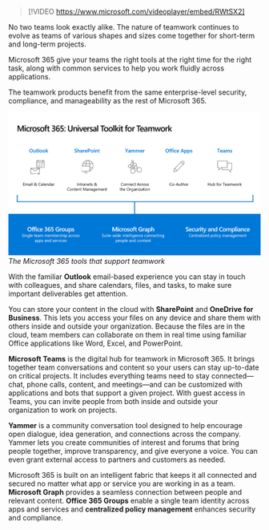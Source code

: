 >[!VIDEO https://www.microsoft.com/videoplayer/embed/RWtSX2]

No two teams look exactly alike. The nature of teamwork continues to evolve as teams of various shapes and sizes come together for short-term and long-term projects.

Microsoft 365 give your teams the right tools at the right time for the right task, along with common services to help you work fluidly across applications. 

The teamwork products benefit from the same enterprise-level security, compliance, and manageability as the rest of Microsoft 365.

![Microsoft 365 universal toolkit for Teamwork](../media/universal-toolkit.png)
*The Microsoft 365 tools that support teamwork*

With the familiar **Outlook** email-based experience you can stay in touch with colleagues, and share calendars, files, and tasks, to make sure important deliverables get attention. 

You can store your content in the cloud with **SharePoint** and **OneDrive for Business**. This lets you access your files on any device and share them with others inside and outside your organization. Because the files are in the cloud, team members can collaborate on them in real time using familiar Office applications like Word, Excel, and PowerPoint.

**Microsoft Teams** is the digital hub for teamwork in Microsoft 365. It brings together team conversations and content so your users can stay up-to-date on critical projects. It includes everything teams need to stay connected—chat, phone calls, content, and meetings—and can be customized with applications and bots that support a given project. With guest access in Teams, you can invite people from both inside and outside your organization to work on projects. 

**Yammer** is a community conversation tool designed to help encourage open dialogue, idea generation, and connections across the company. Yammer lets you create communities of interest and forums that bring people together, improve transparency, and give everyone a voice. You can even grant external access to partners and customers as needed.

Microsoft 365 is built on an intelligent fabric that keeps it all connected and secured no matter what app or service you are working in as a team. **Microsoft Graph** provides a seamless connection between people and relevant content. **Office 365 Groups** enable a single team identity across apps and services and **centralized policy management** enhances security and compliance. 

